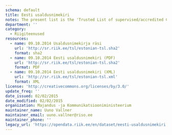```yaml
---
schema: default
title: Eesti usaldusnimekiri
notes: The present list is the 'Trusted List of supervised/accredited Certification Service Providers' providing information about the supervision/accreditation status of certification services from Certification Service Providers (CSPs) who are supervised/accredited by Estonia for compliance with the relevant provisions of Directive 1999/93/EC of the European Parliament and of the Council of 13 December 1999 on a Community framework for electronic signatures.
department: ''
category:
  - Riigiteenused
resources:
  - name: 09.10.2014 Usaldusnimekirja räsi
    url: 'http://sr.riik.ee/tsl/estonian-tsl.sha2'
    format: sha2
  - name: 09.10.2014 Eesti usaldusnimekiri (PDF)
    url: 'http://sr.riik.ee/tsl/estonian-tsl.sha2'
    format: PDF
  - name: 09.10.2014 Eesti usaldusnimekiri (XML)
    url: 'http://sr.riik.ee/tsl/estonian-tsl.xml'
    format: XML
license: 'http://creativecommons.org/licenses/by/3.0/'
update_freq: ''
date_issued: 02/02/2015
date_modified: 02/02/2015
organization: Majandus -ja Kommunikatsiooniministeerium
maintainer_name: Uuno Vallner
maintainer_email: uuno.vallner@riso.ee
maintainer_phone: ''
legacy_url: 'https://opendata.riik.ee/en/dataset/eesti-usaldusnimekiri'
---
```

